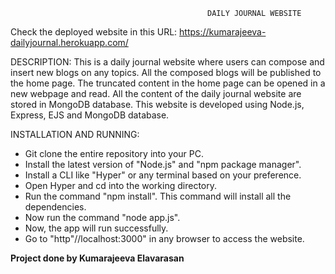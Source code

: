                                                 DAILY JOURNAL WEBSITE

Check the deployed website in this URL: https://kumarajeeva-dailyjournal.herokuapp.com/

DESCRIPTION:
This is a daily journal website where users can compose and insert new blogs on any topics. All the composed blogs will be published to the home page. The truncated content in the home page can be opened in a new webpage and read. All the content of the daily journal website are stored in MongoDB database. This website is developed using Node.js, Express, EJS and MongoDB database.

INSTALLATION AND RUNNING:
* Git clone the entire repository into your PC.
* Install the latest version of "Node.js" and "npm package manager".
* Install a CLI like "Hyper" or any terminal based on your preference.
* Open Hyper and cd into the working directory.
* Run the command "npm install". This command will install all the dependencies.
* Now run the command "node app.js".
* Now, the app will run successfully.
* Go to "http"//localhost:3000" in any browser to access the website.

**Project done by Kumarajeeva Elavarasan**
